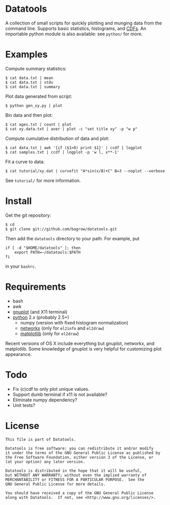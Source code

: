 Datatools
=========

A collection of small scripts for quickly plotting and munging data from the
command line.  Supports basic statistics, histograms, and [CDFs][].  An importable
python module is also available: see `python/` for more.


Examples
========

Compute summary statistics:

    $ cat data.txt | mean
    $ cat data.txt | stdv
    $ cat data.txt | summary

Plot data generated from script:

    $ python gen_xy.py | plot

Bin data and then plot:

    $ cat ages.txt | count | plot
    $ cat xy.data.txt | aver | plot -c "set title xy" -p "w p"

Compute cumulative distribution of data and plot:

    $ cat data.txt | awk '{if ($1>0) print $1}' | ccdf | logplot
    $ cat samples.txt | ccdf | logplot -p 'w l, x**-1'

Fit a curve to data:

    $ cat tutorial/xy.dat | curvefit "A*sin(x/B)+C" B=3 --noplot --verbose

See `tutorial/` for more information.

Install
=======

Get the git repository:

    $ cd
    $ git clone git://github.com/bagrow/datatools.git

Then add the `datatools` directory to your path.  For example, put

    if [ -d "$HOME/datatools" ]; then
        export PATH=~/datatools:$PATH
    fi

in your `bashrc`.


Requirements
============

* bash
* awk
* [gnuplot][] (and X11 terminal)
* [python][] 2.x (probably 2.5+)
    - numpy (version with fixed histogram normalization)
    - [networkx][] (only for `el2info` and `el2draw`)
    - [matplotlib][] (only for `el2draw`)

Recent versions of OS X include everything but gnuplot, networkx, and
matplotlib.  Some knowledge of gnuplot is very helpful for customizing plot
appearance.

Todo
====

* Fix (c)cdf to only plot unique values.
* Support dumb terminal if x11 is not available?
* Eliminate numpy dependency?
* Unit tests?

License
=======

    This file is part of Datatools.
    
    Datatools is free software: you can redistribute it and/or modify
    it under the terms of the GNU General Public License as published by
    the Free Software Foundation, either version 3 of the License, or
    (at your option) any later version.
    
    Datatools is distributed in the hope that it will be useful,
    but WITHOUT ANY WARRANTY; without even the implied warranty of
    MERCHANTABILITY or FITNESS FOR A PARTICULAR PURPOSE.  See the
    GNU General Public License for more details.
    
    You should have received a copy of the GNU General Public License
    along with Datatools.  If not, see <http://www.gnu.org/licenses/>.

[CDFs]:       http://en.wikipedia.org/wiki/Empirical_distribution_function
[numpy]:      http://numpy.scipy.org/
[python]:     http://python.org/
[gnuplot]:    http://www.gnuplot.info/
[networkx]:   http://networkx.lanl.gov
[matplotlib]: http://matplotlib.sourceforge.net
